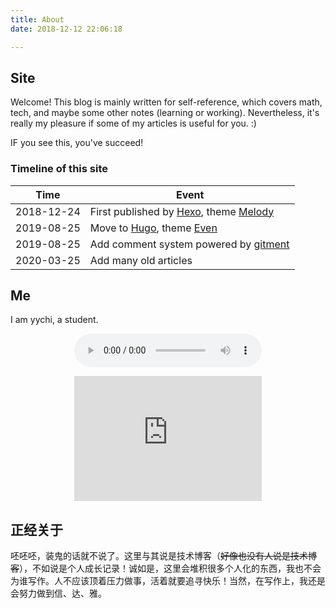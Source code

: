 ```yaml
---
title: About
date: 2018-12-12 22:06:18

---
```


## Site

Welcome! This blog is mainly written for self-reference, which covers math, tech, and maybe some other notes (learning or working). Nevertheless, it's really my pleasure if some of my articles is useful for you. :)

IF you see this, you've succeed!

### Timeline of this site

| Time       | Event                                           |
|:----------:|-------------------------------------------------|
| 2018-12-24 | First published by [Hexo][1], theme [Melody][3] |
| 2019-08-25 | Move to [Hugo][2], theme [Even][4]              |
| 2019-08-25 | Add comment system powered by [gitment][5]      |
| 2020-03-25 | Add many old articles                           |

## Me

I am yychi, a student.

<center>
<p>
<audio autoplay="autoplay" controls="controls" loop="loop" preload="auto" src="the-show.mp3">Your browser doesn't support H5 audio flag!</audio>
</p>
<p>
<iframe src="https://ctext.org/roulette.pl?if=gb&amp;node=0&amp;x=300&amp;y=200&remap=gb" width="300" height="200" frameborder="0"><a href="https://ctext.org/text.pl?node=92193&amp;if=en&remap=gb">Wenyanwen roulette</a> by <a href="https://ctext.org">CTP</a>.</iframe>
</p>
</center>

## 正经关于

呸呸呸，装鬼的话就不说了。这里与其说是技术博客（~~好像也没有人说是技术博客~~），不如说是个人成长记录！诚如是，这里会堆积很多个人化的东西，我也不会为谁写作。人不应该顶着压力做事，活着就要追寻快乐！当然，在写作上，我还是会努力做到信、达、雅。

[1]: http://hexo.io/
[2]: https://gohugo.io/
[3]: https://github.com/Molunerfinn/hexo-theme-melody
[4]: https://github.com/olOwOlo/hugo-theme-even
[5]: https://github.com/imsun/gitment

